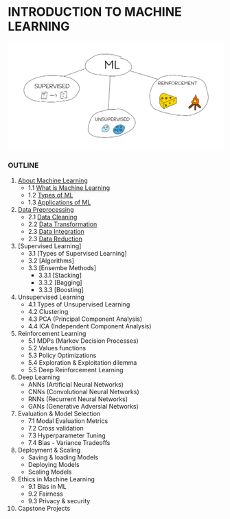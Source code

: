 # INTRODUCTION TO MACHINE LEARNING

![Types-of-ML](./images/types-of-ml.png)

### OUTLINE

1. [About Machine Learning](./1.%20About%20Machine%20learning.md)
   - 1.1 [What is Machine Learning](./1.%20About%20Machine%20learning.md)
   - 1.2 [Types of ML](./1.%20About%20Machine%20learning.md#types-of-ml)
   - 1.3 [Applications of ML](./1.%20About%20Machine%20learning.md#applications-of-machine-learning)
2. [Data Preprocessing](./2.%20Data%20processing.md)
   - 2.1 [Data Cleaning](./2.%20Data%20processing.md#data-cleaning)
   - 2.2 [Data Transformation](./2.%20Data%20processing.md#data-transformation)
   - 2.3 [Data Integration](./2.%20Data%20processing.md#data-integration)
   - 2.3 [Data Reduction](./2.%20Data%20processing.md#data-reduction)
3. [Supervised Learning]
   - 3.1 [Types of Supervised Learning]
   - 3.2 [Algorithms]
   - 3.3 [Ensembe Methods]
     - 3.3.1 [Stacking]
     - 3.3.2 [Bagging]
     - 3.3.3 [Boosting]
4. Unsupervised Learning
   - 4.1 Types of Unsupervised Learning
   - 4.2 Clustering
   - 4.3 PCA (Principal Component Analysis)
   - 4.4 ICA (Independent Component Analysis)
5. Reinforcement Learning
   - 5.1 MDPs (Markov Decision Processes)
   - 5.2 Values functions
   - 5.3 Policy Optimizations
   - 5.4 Exploration & Exploitation dilemma
   - 5.5 Deep Reinforcement Learning
6. Deep Learning
   - ANNs (Artificial Neural Networks)
   - CNNs (Convolutional Neural Networks)
   - RNNs (Recurrent Neural Networks)
   - GANs (Generative Adversial Networks)
7. Evaluation & Model Selection
   - 7.1 Modal Evaluation Metrics
   - 7.2 Cross validation
   - 7.3 Hyperparameter Tuning
   - 7.4 Bias - Variance Tradeoffs
8. Deployment & Scaling
   - Saving & loading Models
   - Deploying Models
   - Scaling Models
9. Ethics in Machine Learning
   - 9.1 Bias in ML
   - 9.2 Fairness
   - 9.3 Privacy & security
10. Capstone Projects
